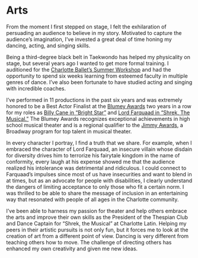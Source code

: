# Arts

From the moment I first stepped on stage, I felt the exhilaration of persuading an audience to believe in my story. Motivated to capture the audience’s imagination, I’ve invested a great deal of time honing my dancing, acting, and singing skills. 

Being a third-degree black belt in Taekwondo has helped my physicality on stage, but several years ago I wanted to get more formal training. I auditioned for the [Charlotte Ballet’s Summer Workshop](https://charlotteballet.org/) and had the opportunity to spend six weeks learning from esteemed faculty in multiple genres of dance. I’ve also been fortunate to have studied acting and singing with incredible coaches. 

I’ve performed in 11 productions in the past six years and was extremely honored to be a Best Actor Finalist at the [Blumey Awards](https://www.blumenthalarts.org/blumey-awards) two years in a row for my roles as [Billy Cane in “Bright Star”](./billy-cane.md) and [Lord Farquaad in “Shrek, The Musical.”](./farquaad.md) The Blumey Awards recognizes exceptional achievements in high school musical theater and is a regional qualifier to the [Jimmy Awards](https://www.jimmyawards.com/), a Broadway program for top talent in musical theater. 

In every character I portray, I find a truth that we share. For example, when I embraced the character of Lord Farquaad, an insecure villain whose disdain for diversity drives him to terrorize his fairytale kingdom in the name of conformity, every laugh at his expense showed me that the audience realized his intolerance was detrimental and ridiculous. I could connect to Farquaad’s impulses since most of us have insecurities and want to blend in at times, but as an advocate for people with disabilities, I clearly understand the dangers of limiting acceptance to only those who fit a certain norm. I was thrilled to be able to share the message of inclusion in an entertaining way that resonated with people of all ages in the Charlotte community. 

I’ve been able to harness my passion for theater and help others embrace the arts and improve their own skills as the President of the Thespian Club and Dance Captain for “Shrek, the Musical” at Charlotte Latin. Helping my peers in their artistic pursuits is not only fun, but it forces me to look at the creation of art from a different point of view. Dancing is very different from teaching others how to move. The challenge of directing others has enhanced my own creativity and given me new ideas.